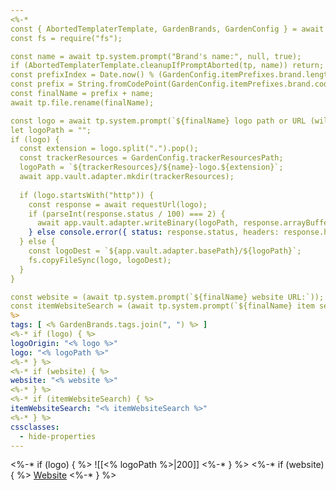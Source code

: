 ```yaml
---
<%-*
const { AbortedTemplaterTemplate, GardenBrands, GardenConfig } = await cJS();
const fs = require("fs");

const name = await tp.system.prompt("Brand's name:", null, true);
if (AbortedTemplaterTemplate.cleanupIfPromptAborted(tp, name)) return;
const prefixIndex = Date.now() % (GardenConfig.itemPrefixes.brand.length / 2);
const prefix = String.fromCodePoint(GardenConfig.itemPrefixes.brand.codePointAt(prefixIndex * 2));
const finalName = prefix + name;
await tp.file.rename(finalName);

const logo = await tp.system.prompt(`${finalName} logo path or URL (will be copied or downloaded):`);
let logoPath = "";
if (logo) {
  const extension = logo.split(".").pop();
  const trackerResources = GardenConfig.trackerResourcesPath;
  logoPath = `${trackerResources}/${name}-logo.${extension}`;
  await app.vault.adapter.mkdir(trackerResources);
  
  if (logo.startsWith("http")) {
    const response = await requestUrl(logo);
    if (parseInt(response.status / 100) === 2) {
      await app.vault.adapter.writeBinary(logoPath, response.arrayBuffer);
    } else console.error({ status: response.status, headers: response.headers, url: logo})
  } else {
    const logoDest = `${app.vault.adapter.basePath}/${logoPath}`;
    fs.copyFileSync(logo, logoDest);
  }
}

const website = (await tp.system.prompt(`${finalName} website URL:`));
const itemWebsiteSearch = (await tp.system.prompt(`${finalName} item search URL; use \${name} for the URL encoded item name.`));
%>
tags: [ <% GardenBrands.tags.join(", ") %> ]
<%-* if (logo) { %>
logoOrigin: "<% logo %>"
logo: "<% logoPath %>"
<%-* } %>
<%-* if (website) { %>
website: "<% website %>"
<%-* } %>
<%-* if (itemWebsiteSearch) { %>
itemWebsiteSearch: "<% itemWebsiteSearch %>"
<%-* } %>
cssclasses:
  - hide-properties
---
```


<%-* if (logo) { %>
![[<% logoPath %>|200]]
<%-* } %>
<%-* if (website) { %>
[Website](<% website %>)
<%-* } %>
